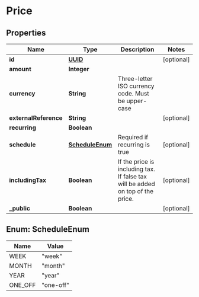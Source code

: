 # Price

## Properties
Name | Type | Description | Notes
------------ | ------------- | ------------- | -------------
**id** | [**UUID**](UUID.md) |  |  [optional]
**amount** | **Integer** |  | 
**currency** | **String** | Three-letter ISO currency code. Must be upper-case | 
**externalReference** | **String** |  |  [optional]
**recurring** | **Boolean** |  | 
**schedule** | [**ScheduleEnum**](#ScheduleEnum) | Required if recurring is true |  [optional]
**includingTax** | **Boolean** | If the price is including tax. If false tax will be added on top of the price. |  [optional]
**_public** | **Boolean** |  |  [optional]

<a name="ScheduleEnum"></a>
## Enum: ScheduleEnum
Name | Value
---- | -----
WEEK | &quot;week&quot;
MONTH | &quot;month&quot;
YEAR | &quot;year&quot;
ONE_OFF | &quot;one-off&quot;

